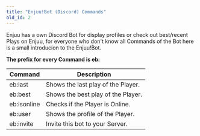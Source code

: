 ```yaml
---
title: "Enjuu!Bot (Discord) Commands"
old_id: 2
---
```

Enjuu has a own Discord Bot for display profiles or check out best/recent Plays on Enjuu, for everyone who don't know all Commands of the Bot here is a small introducion to the Enjuu!Bot.

__The prefix for every Command is eb:__

Command | Description
------------ | -------------
eb:last <Player> | Shows the last play of the Player.
eb:best <Player> | Shows the best play of the Player.
eb:isonline <Player> | Checks if the Player is Online.
eb:user <Player> | Shows the profile of the Player.
eb:invite <Player> | Invite this bot to your Server.
